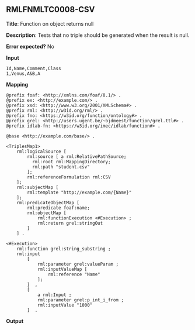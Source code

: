 ## RMLFNMLTC0008-CSV

**Title**: Function on object returns null

**Description**: Tests that no triple should be generated when the result is null.

**Error expected?** No

**Input**
```
Id,Name,Comment,Class
1,Venus,A&B,A

```

**Mapping**
```
@prefix foaf: <http://xmlns.com/foaf/0.1/> .
@prefix ex: <http://example.com/> .
@prefix xsd: <http://www.w3.org/2001/XMLSchema#> .
@prefix rml: <http://w3id.org/rml/> .
@prefix fno: <https://w3id.org/function/ontology#> .
@prefix grel: <http://users.ugent.be/~bjdmeest/function/grel.ttl#> .
@prefix idlab-fn: <https://w3id.org/imec/idlab/function#> .

@base <http://example.com/base/> .

<TriplesMap1>
    rml:logicalSource [
        rml:source [ a rml:RelativePathSource;
          rml:root rml:MappingDirectory;
          rml:path "student.csv"
        ];
        rml:referenceFormulation rml:CSV
    ];
    rml:subjectMap [
        rml:template "http://example.com/{Name}"
    ];
    rml:predicateObjectMap [
        rml:predicate foaf:name;
        rml:objectMap [
            rml:functionExecution <#Execution> ;
            rml:return grel:stringOut
        ]
    ] .

<#Execution>
    rml:function grel:string_substring ;
    rml:input
        [
            rml:parameter grel:valueParam ;
            rml:inputValueMap [
                rml:reference "Name"
            ];
        ]  ,
        [
            a rml:Input ;
            rml:parameter grel:p_int_i_from ;
            rml:inputValue "1000"
        ]  .

```

**Output**
```

```

